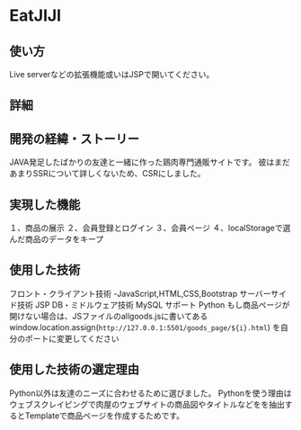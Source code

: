 # EatJIJI
## 使い方
Live serverなどの拡張機能或いはJSPで開いてください。
## 詳細
  ## 開発の経緯・ストーリー
  JAVA発足したばかりの友達と一緒に作った鶏肉専門通販サイトです。
  彼はまだあまりSSRについて詳しくないため、CSRにしました。
  ## 実現した機能
  １、商品の展示
  ２、会員登録とログイン
  ３、会員ページ
  ４、localStorageで選んだ商品のデータをキープ
  ## 使用した技術
  フロント・クライアント技術
    -JavaScript,HTML,CSS,Bootstrap
  サーバーサイド技術
    JSP
  DB・ミドルウェア技術
    MySQL
  サポート
  Python
もし商品ページが開けない場合は、JSファイルのallgoods.jsに書いてある
window.location.assign(`http://127.0.0.1:5501/goods_page/${i}.html`)
を自分のポートに変更してください
## 使用した技術の選定理由
Python以外は友達のニーズに合わせるために選びました。
Pythonを使う理由はウェブスクレイピングで肉屋のウェブサイトの商品図やタイトルなどをを抽出するとTemplateで商品ページを作成するためです。
